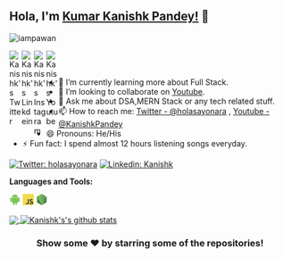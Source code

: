 ## Hola, I'm [Kumar Kanishk Pandey!](https://www.linkedin.com/in/kanishk-pandey-67329418b/) 👋

<p align="left"> <img src="https://komarev.com/ghpvc/?username=ikanishk&label=Views&color=blue&style=plastic" alt="iampawan" /> </p>

<a href="https://twitter.com/holasayonara">
  <img align="left" alt="Kanishk's Twitter" width="22px" src="https://cdn.jsdelivr.net/npm/simple-icons@v3/icons/twitter.svg" />
</a>
<a href="https://www.linkedin.com/in/kanishk-pandey-67329418b/">
  <img align="left" alt="Kanishk's Linkdein" width="22px" src="https://cdn.jsdelivr.net/npm/simple-icons@v3/icons/linkedin.svg" />
</a>

<a href="https://www.instagram.com/ikanishk__/">
  <img align="left" alt="Kanishk's Instagram" width="22px" src="https://cdn.jsdelivr.net/npm/simple-icons@v3/icons/instagram.svg" />
</a>

<a href="https://www.youtube.com/channel/UC-1fXRk2j-MvyFnmcayJw3g">
  <img align="left" alt="Kanishk's Youtube" width="22px" src="https://cdn.jsdelivr.net/npm/simple-icons@v3/icons/youtube.svg" />
</a>

<br/>
<br/>



- 🌱 I’m currently learning more about Full Stack.
- 👯 I’m looking to collaborate on [Youtube](https://www.youtube.com/channel/UC-1fXRk2j-MvyFnmcayJw3g).
- 💬 Ask me about DSA,MERN Stack or any tech related stuff.
- 📫 How to reach me: [Twitter - @holasayonara](https://twitter.com/holasayonara) , [Youtube - @KanishkPandey](https://www.youtube.com/channel/UC-1fXRk2j-MvyFnmcayJw3g)
- 😄 Pronouns: He/His
- ⚡ Fun fact: I spend almost 12 hours listening songs everyday.

[![Twitter: holasayonara](https://img.shields.io/twitter/follow/holasayonara?style=social)](https://twitter.com/holasayonara)
[![Linkedin: Kanishk](https://img.shields.io/badge/-ikanishk-blue?style=flat-square&logo=Linkedin&logoColor=white&link=https://www.linkedin.com/in/kanishk-pandey-67329418b/)](https://www.linkedin.com/in/kanishk-pandey-67329418b/)



**Languages and Tools:**  

<code><img height="20" src="https://raw.githubusercontent.com/github/explore/80688e429a7d4ef2fca1e82350fe8e3517d3494d/topics/android/android.png"></code>
<code><img height="20" src="https://raw.githubusercontent.com/github/explore/80688e429a7d4ef2fca1e82350fe8e3517d3494d/topics/javascript/javascript.png"></code>
<code><img height="20" src="https://raw.githubusercontent.com/github/explore/80688e429a7d4ef2fca1e82350fe8e3517d3494d/topics/nodejs/nodejs.png"></code>    

<a href="https://github.com/ikanishk">
  <img align="center" src="[![Anurag's GitHub stats](https://github-readme-stats.vercel.app/api?username=ikanishk)](https://github.com/ikanishk/github-readme-stats)
" />
</a>
<a href="https://github.com/ikanishk">
 <img align="center" src="https://github-readme-stats.vercel.app/api?username=ikanishk&show_icons=true&theme=light&line_height=27" alt="Kanishk's's github stats"/>
</a>


<div align="center">

### Show some ❤️ by starring some of the repositories!

</div>

